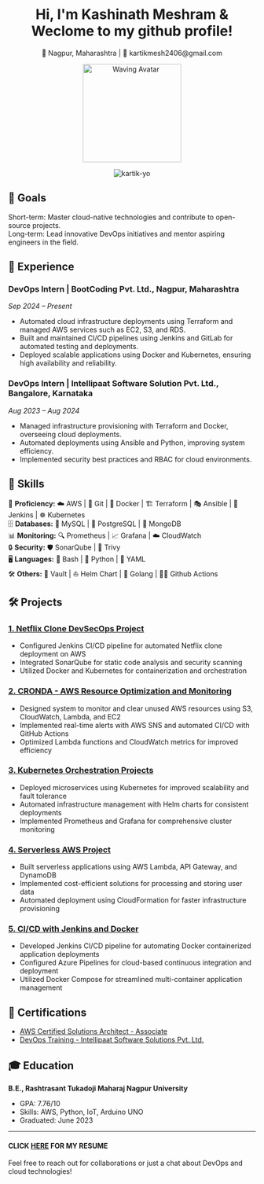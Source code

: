 <h1 align="center" >Hi, I'm Kashinath Meshram & Weclome to my github profile!</h1>

<p align="center">📍 Nagpur, Maharashtra | 📧 kartikmesh2406@gmail.com  </p>
<p align="center"><img src="https://in.pinterest.com/pin/851321135812075209/" alt="Waving Avatar" width="200"/> </p>
 <p align="center"><img src="https://komarev.com/ghpvc/?username=kartik-yo&label=Profile%20views&color=0e75b6&style=flat" alt="kartik-yo" /> </p>

## 🎯 Goals

Short-term: Master cloud-native technologies and contribute to open-source projects.<br>
Long-term: Lead innovative DevOps initiatives and mentor aspiring engineers in the field.

## 🚀 Experience

### DevOps Intern | BootCoding Pvt. Ltd., Nagpur, Maharashtra
*Sep 2024 – Present*

- Automated cloud infrastructure deployments using Terraform and managed AWS services such as EC2, S3, and RDS.
- Built and maintained CI/CD pipelines using Jenkins and GitLab for automated testing and deployments.
- Deployed scalable applications using Docker and Kubernetes, ensuring high availability and reliability.

### DevOps Intern | Intellipaat Software Solution Pvt. Ltd., Bangalore, Karnataka
*Aug 2023 – Aug 2024*

- Managed infrastructure provisioning with Terraform and Docker, overseeing cloud deployments.
- Automated deployments using Ansible and Python, improving system efficiency.
- Implemented security best practices and RBAC for cloud environments.

## 💼 Skills

🔧 **Proficiency:** ☁️ AWS | 🐙 Git | 🐳 Docker | 🏗️ Terraform | 🎭 Ansible | 🔧 Jenkins | ☸️ Kubernetes<br>
🗄️ **Databases:** 🐬 MySQL | 🐘 PostgreSQL | 🍃 MongoDB<br>
📊 **Monitoring:** 🔍 Prometheus | 📈 Grafana | ☁️ CloudWatch<br>
🔒 **Security:** 🛡️ SonarQube | 🔐 Trivy <br>
🖥️ **Languages:** 🐚 Bash | 🐍 Python | 📄 YAML<br>
🛠️ **Others:** 🔐 Vault | ⛵ Helm Chart | 🐹 Golang | 🏃‍♂️ Github Actions<br>


## 🛠️ Projects

### [1. Netflix Clone DevSecOps Project](https://github.com/Kartik-yo/Netflix-Clone-DevSecOps-Project)
- Configured Jenkins CI/CD pipeline for automated Netflix clone deployment on AWS
- Integrated SonarQube for static code analysis and security scanning
- Utilized Docker and Kubernetes for containerization and orchestration

### [2. CRONDA - AWS Resource Optimization and Monitoring](https://github.com/Kartik-yo/CRONDA)
- Designed system to monitor and clear unused AWS resources using S3, CloudWatch, Lambda, and EC2
- Implemented real-time alerts with AWS SNS and automated CI/CD with GitHub Actions
- Optimized Lambda functions and CloudWatch metrics for improved efficiency

### [3. Kubernetes Orchestration Projects](https://github.com/Kartik-yo/Kubernetes-Orchestration-Projects)
- Deployed microservices using Kubernetes for improved scalability and fault tolerance
- Automated infrastructure management with Helm charts for consistent deployments
- Implemented Prometheus and Grafana for comprehensive cluster monitoring

### [4. Serverless AWS Project](https://github.com/Kartik-yo/Serverless-AWS-Project)
- Built serverless applications using AWS Lambda, API Gateway, and DynamoDB
- Implemented cost-efficient solutions for processing and storing user data
- Automated deployment using CloudFormation for faster infrastructure provisioning

### [5. CI/CD with Jenkins and Docker](https://github.com/Kartik-yo/CICD-Jenkins-Docker)
- Developed Jenkins CI/CD pipeline for automating Docker containerized application deployments
- Configured Azure Pipelines for cloud-based continuous integration and deployment
- Utilized Docker Compose for streamlined multi-container application management

## 📜 Certifications

- <a align=left href="https://lms.intellipaat.com/certificate-link/?Yz05MTExOCZ1PTIzNDI1MCZleHQ9MQ==">AWS Certified Solutions Architect - Associate</a>
- <a align=left href="https://lms.intellipaat.com/certificate-link/?Yz01ODYzMCZ1PTIzNDI1MCZleHQ9MQ==">DevOps Training - Intellipaat Software Solutions Pvt. Ltd.</a>

## 🎓 Education

**B.E., Rashtrasant Tukadoji Maharaj Nagpur University**
- GPA: 7.76/10
- Skills: AWS, Python, IoT, Arduino UNO
- Graduated: June 2023

---
#### CLICK <a align=left href="https://github.com/Kartik-yo/kartik-yo/blob/main/K_MESHRAM_1Y_DEVOPS.pdf">HERE</a> **FOR MY RESUME**
Feel free to reach out for collaborations or just a chat about DevOps and cloud technologies!
